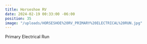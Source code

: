 ```yaml
---
title: Horseshoe RV
date: 2024-02-19 00:33:00 -06:00
position: 35
image: "/uploads/HORSESHOE%20RV_PRIMARY%20ELECTRICAL%20RUN.jpg"
---
```


Primary Electrical Run 